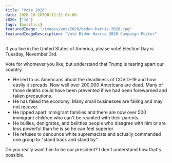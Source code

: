 ```yaml
---
title: "Vote 2020"
date: 2020-10-28T08:12:51-04:00
2020: ["10"]
tags: [politics]
featuredImage: "/images/vote2020/biden-harris-2020.jpg"
featuredImageDescription: "Vote Biden Harris 2020 Campaign Poster"
---
```

If you live in the United States of America, please vote! Election Day is Tuesday, November 3rd.
<!--more-->

Vote for whomever you like, but understand that Trump is tearing apart our country.

- He lied to us Americans about the deadliness of COVID-19 and how easliy it spreads. Now well over 200,000 Americans are dead. Many of those deaths could have been prevented if we had been forewarned and taken precautions.
- He has failed the economy. Many small businesses are failing and may not recover.
- He ripped apart immigrant families and there are now over 500 immigrant children who can't be reunited with their parents.
- He bullies, denigrates, and belittles people who disagree with him or are less powerful than he is so he can feel superior.
- He refuses to denounce white supremacists and actually commanded one group to "stand back and stand by".

Do you really want him to be our president? I don't understand how that's possible.
